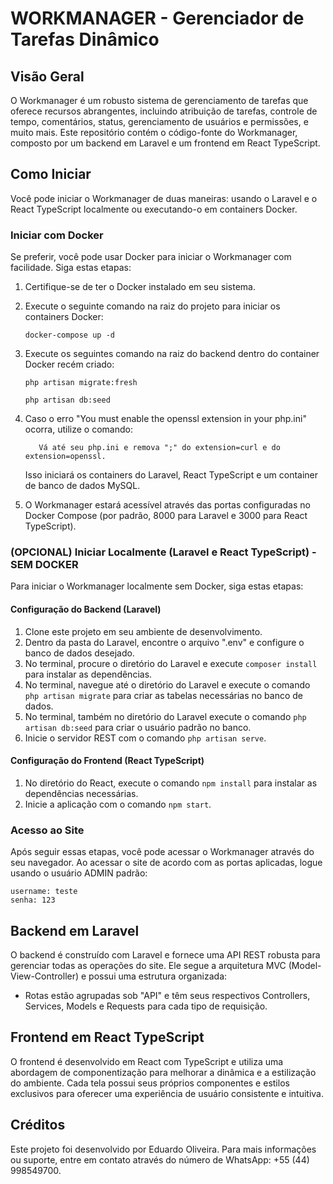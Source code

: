 # WORKMANAGER - Gerenciador de Tarefas Dinâmico

## Visão Geral

O Workmanager é um robusto sistema de gerenciamento de tarefas que oferece recursos abrangentes, incluindo atribuição de tarefas, controle de tempo, comentários, status, gerenciamento de usuários e permissões, e muito mais. Este repositório contém o código-fonte do Workmanager, composto por um backend em Laravel e um frontend em React TypeScript.

## Como Iniciar

Você pode iniciar o Workmanager de duas maneiras: usando o Laravel e o React TypeScript localmente ou executando-o em containers Docker.

### Iniciar com Docker

Se preferir, você pode usar Docker para iniciar o Workmanager com facilidade. Siga estas etapas:

1. Certifique-se de ter o Docker instalado em seu sistema.

2. Execute o seguinte comando na raiz do projeto para iniciar os containers Docker:

   ```
   docker-compose up -d
   ```
3. Execute os seguintes comando na raiz do backend dentro do container Docker recém criado:
   ```
   php artisan migrate:fresh
   ```
   ```
   php artisan db:seed
   ```
   
4. 
   Caso o erro "You must enable the openssl extension in your php.ini" ocorra, utilize o comando:
   ```
      Vá até seu php.ini e remova ";" do extension=curl e do extension=openssl.
   ```
   Isso iniciará os containers do Laravel, React TypeScript e um container de banco de dados MySQL.

4. O Workmanager estará acessível através das portas configuradas no Docker Compose (por padrão, 8000 para Laravel e 3000 para React TypeScript).

### (OPCIONAL) Iniciar Localmente (Laravel e React TypeScript) - SEM DOCKER

Para iniciar o Workmanager localmente sem Docker, siga estas etapas:

#### Configuração do Backend (Laravel)

1. Clone este projeto em seu ambiente de desenvolvimento.
2. Dentro da pasta do Laravel, encontre o arquivo ".env" e configure o banco de dados desejado.
3. No terminal, procure o diretório do Laravel e execute `composer install` para instalar as dependências.
4. No terminal, navegue até o diretório do Laravel e execute o comando `php artisan migrate` para criar as tabelas necessárias no banco de dados.
5. No terminal, também no diretório do Laravel execute o comando `php artisan db:seed` para criar o usuário padrão no banco.
6. Inicie o servidor REST com o comando `php artisan serve`.

#### Configuração do Frontend (React TypeScript)

1. No diretório do React, execute o comando `npm install` para instalar as dependências necessárias.
2. Inicie a aplicação com o comando `npm start`.

### Acesso ao Site

Após seguir essas etapas, você pode acessar o Workmanager através do seu navegador. Ao acessar o site de acordo com as portas aplicadas, logue usando o usuário ADMIN padrão:

```
username: teste
senha: 123
```

## Backend em Laravel

O backend é construído com Laravel e fornece uma API REST robusta para gerenciar todas as operações do site. Ele segue a arquitetura MVC (Model-View-Controller) e possui uma estrutura organizada:

- Rotas estão agrupadas sob "API" e têm seus respectivos Controllers, Services, Models e Requests para cada tipo de requisição.

## Frontend em React TypeScript

O frontend é desenvolvido em React com TypeScript e utiliza uma abordagem de componentização para melhorar a dinâmica e a estilização do ambiente. Cada tela possui seus próprios componentes e estilos exclusivos para oferecer uma experiência de usuário consistente e intuitiva.

## Créditos

Este projeto foi desenvolvido por Eduardo Oliveira. Para mais informações ou suporte, entre em contato através do número de WhatsApp: +55 (44) 998549700.
